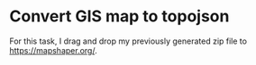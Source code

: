 # Convert GIS map to topojson

For this task, I drag and drop my previously generated zip file to https://mapshaper.org/.
